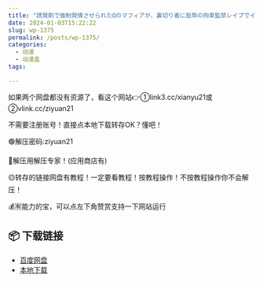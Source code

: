 ```yaml
---
title: "誘発剤で強制発情させられたΩのマフィアが、裏切り者に屈辱の拘束監禁レイプでイカされた結果"
date: 2024-01-03T15:22:22
slug: wp-1375
permalink: /posts/wp-1375/
categories:
  - 动漫
  - 动漫盖
tags:

---
```


如果两个网盘都没有资源了，看这个网站👉①link3.cc/xianyu21或②vlink.cc/ziyuan21

不需要注册账号！直接点本地下载转存OK？懂吧！

🟢解压密码:ziyuan21

🔵解压用解压专家！(应用商店有)

🟡转存的链接网盘有教程！一定要看教程！按教程操作！不按教程操作你不会解压！

💰🈶能力的宝，可以点左下角赞赏支持一下网站运行

## 📦 下载链接
- [百度网盘](https://blziyuan21.com/pay-download/1375?key=97f406d377&down_id=0)
- [本地下载](https://blziyuan21.com/pay-download/1375?key=97f406d377&down_id=1)

